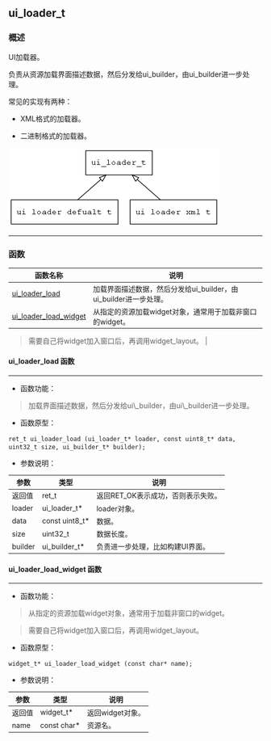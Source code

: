## ui\_loader\_t
### 概述
UI加载器。

 负责从资源加载界面描述数据，然后分发给ui\_builder，由ui\_builder进一步处理。

 常见的实现有两种：

 * XML格式的加载器。

 * 二进制格式的加载器。

 ![image](images/ui_loader_t_0.png)

----------------------------------
### 函数
<p id="ui_loader_t_methods">

| 函数名称 | 说明 | 
| -------- | ------------ | 
| <a href="#ui_loader_t_ui_loader_load">ui\_loader\_load</a> | 加载界面描述数据，然后分发给ui\_builder，由ui\_builder进一步处理。 |
| <a href="#ui_loader_t_ui_loader_load_widget">ui\_loader\_load\_widget</a> | 从指定的资源加载widget对象，通常用于加载非窗口的widget。

>需要自己将widget加入窗口后，再调用widget\_layout。 |
#### ui\_loader\_load 函数
-----------------------

* 函数功能：

> <p id="ui_loader_t_ui_loader_load">加载界面描述数据，然后分发给ui\_builder，由ui\_builder进一步处理。

* 函数原型：

```
ret_t ui_loader_load (ui_loader_t* loader, const uint8_t* data, uint32_t size, ui_builder_t* builder);
```

* 参数说明：

| 参数 | 类型 | 说明 |
| -------- | ----- | --------- |
| 返回值 | ret\_t | 返回RET\_OK表示成功，否则表示失败。 |
| loader | ui\_loader\_t* | loader对象。 |
| data | const uint8\_t* | 数据。 |
| size | uint32\_t | 数据长度。 |
| builder | ui\_builder\_t* | 负责进一步处理，比如构建UI界面。 |
#### ui\_loader\_load\_widget 函数
-----------------------

* 函数功能：

> <p id="ui_loader_t_ui_loader_load_widget">从指定的资源加载widget对象，通常用于加载非窗口的widget。

>需要自己将widget加入窗口后，再调用widget\_layout。

* 函数原型：

```
widget_t* ui_loader_load_widget (const char* name);
```

* 参数说明：

| 参数 | 类型 | 说明 |
| -------- | ----- | --------- |
| 返回值 | widget\_t* | 返回widget对象。 |
| name | const char* | 资源名。 |
